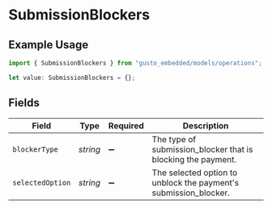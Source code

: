 # SubmissionBlockers

## Example Usage

```typescript
import { SubmissionBlockers } from "gusto_embedded/models/operations";

let value: SubmissionBlockers = {};
```

## Fields

| Field                                                            | Type                                                             | Required                                                         | Description                                                      |
| ---------------------------------------------------------------- | ---------------------------------------------------------------- | ---------------------------------------------------------------- | ---------------------------------------------------------------- |
| `blockerType`                                                    | *string*                                                         | :heavy_minus_sign:                                               | The type of submission_blocker that is blocking the payment.     |
| `selectedOption`                                                 | *string*                                                         | :heavy_minus_sign:                                               | The selected option to unblock the payment's submission_blocker. |